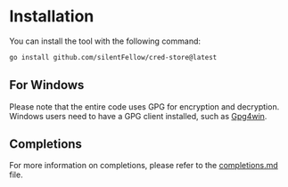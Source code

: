 # Installation

You can install the tool with the following command:

```sh
go install github.com/silentFellow/cred-store@latest
```

## For Windows

Please note that the entire code uses GPG for encryption and decryption. Windows users need to have a GPG client installed, such as <a href="https://gpg4win.org/" target="_blank">Gpg4win</a>.

## Completions

For more information on completions, please refer to the [completions.md](cred_completion.md) file.
